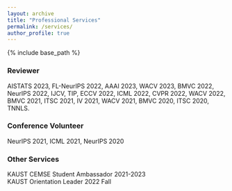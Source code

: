 ```yaml
---
layout: archive
title: "Professional Services"
permalink: /services/
author_profile: true
---
```


{% include base_path %}

<!-- ## Professional Services -->
### Reviewer
AISTATS 2023, FL-NeurIPS 2022, AAAI 2023, WACV 2023, BMVC 2022, NeurIPS 2022, IJCV, TIP, ECCV 2022, ICML 2022, CVPR 2022, WACV 2022, BMVC 2021, ITSC 2021, IV 2021, WACV 2021, BMVC 2020, ITSC 2020, TNNLS.

### Conference Volunteer
NeurIPS 2021, ICML 2021, NeurIPS 2020

### Other Services
KAUST CEMSE Student Ambassador 2021-2023                    
KAUST Orientation Leader 2022 Fall


